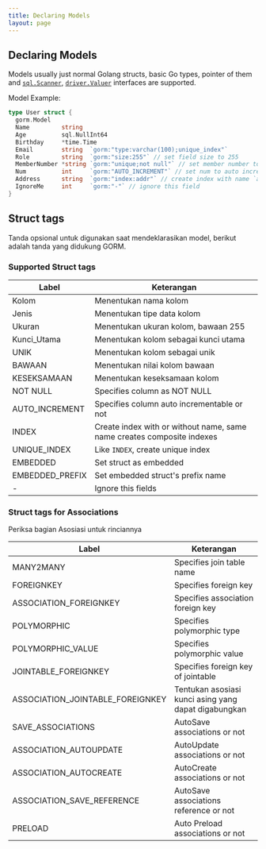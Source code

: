 ```yaml
---
title: Declaring Models
layout: page
---
```

## Declaring Models

Models usually just normal Golang structs, basic Go types, pointer of them and [`sql.Scanner`](https://golang.org/pkg/database/sql/#Scanner), [`driver.Valuer`](https://golang.org/pkg/database/sql/driver/#Valuer) interfaces are supported.

Model Example:

```go
type User struct {
  gorm.Model
  Name         string
  Age          sql.NullInt64
  Birthday     *time.Time
  Email        string  `gorm:"type:varchar(100);unique_index"`
  Role         string  `gorm:"size:255"` // set field size to 255
  MemberNumber *string `gorm:"unique;not null"` // set member number to unique and not null
  Num          int     `gorm:"AUTO_INCREMENT"` // set num to auto incrementable
  Address      string  `gorm:"index:addr"` // create index with name `addr` for address
  IgnoreMe     int     `gorm:"-"` // ignore this field
}
```

## Struct tags

Tanda opsional untuk digunakan saat mendeklarasikan model, berikut adalah tanda yang didukung GORM.

### Supported Struct tags

| Label           | Keterangan                                                             |
| --------------- | ---------------------------------------------------------------------- |
| Kolom           | Menentukan nama kolom                                                  |
| Jenis           | Menentukan tipe data kolom                                             |
| Ukuran          | Menentukan ukuran kolom, bawaan 255                                    |
| Kunci_Utama     | Menentukan kolom sebagai kunci utama                                   |
| UNIK            | Menentukan kolom sebagai unik                                          |
| BAWAAN          | Menentukan nilai kolom bawaan                                          |
| KESEKSAMAAN     | Menentukan keseksamaan kolom                                           |
| NOT NULL        | Specifies column as NOT NULL                                           |
| AUTO_INCREMENT  | Specifies column auto incrementable or not                             |
| INDEX           | Create index with or without name, same name creates composite indexes |
| UNIQUE_INDEX    | Like `INDEX`, create unique index                                      |
| EMBEDDED        | Set struct as embedded                                                 |
| EMBEDDED_PREFIX | Set embedded struct's prefix name                                      |
| -               | Ignore this fields                                                     |

### Struct tags for Associations

Periksa bagian Asosiasi untuk rinciannya

| Label                              | Keterangan                                           |
| ---------------------------------- | ---------------------------------------------------- |
| MANY2MANY                          | Specifies join table name                            |
| FOREIGNKEY                         | Specifies foreign key                                |
| ASSOCIATION_FOREIGNKEY             | Specifies association foreign key                    |
| POLYMORPHIC                        | Specifies polymorphic type                           |
| POLYMORPHIC_VALUE                  | Specifies polymorphic value                          |
| JOINTABLE_FOREIGNKEY               | Specifies foreign key of jointable                   |
| ASSOCIATION_JOINTABLE_FOREIGNKEY | Tentukan asosiasi kunci asing yang dapat digabungkan |
| SAVE_ASSOCIATIONS                  | AutoSave associations or not                         |
| ASSOCIATION_AUTOUPDATE             | AutoUpdate associations or not                       |
| ASSOCIATION_AUTOCREATE             | AutoCreate associations or not                       |
| ASSOCIATION_SAVE_REFERENCE       | AutoSave associations reference or not               |
| PRELOAD                            | Auto Preload associations or not                     |